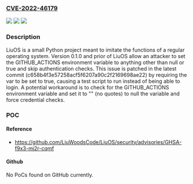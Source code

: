 ### [CVE-2022-46179](https://cve.mitre.org/cgi-bin/cvename.cgi?name=CVE-2022-46179)
![](https://img.shields.io/static/v1?label=Product&message=LiuOS&color=blue)
![](https://img.shields.io/static/v1?label=Version&message=n%2Fa&color=blue)
![](https://img.shields.io/static/v1?label=Vulnerability&message=CWE-639%3A%20Authorization%20Bypass%20Through%20User-Controlled%20Key&color=brighgreen)

### Description

LiuOS is a small Python project meant to imitate the functions of a regular operating system. Version 0.1.0 and prior of LiuOS allow an attacker to set the GITHUB_ACTIONS environment variable to anything other than null or true and skip authentication checks. This issue is patched in the latest commit (c658b4f3e57258acf5f6207a90c2f2169698ae22) by requiring the var to be set to true, causing a test script to run instead of being able to login. A potential workaround is to check for the GITHUB_ACTIONS environment variable and set it to "" (no quotes) to null the variable and force credential checks.

### POC

#### Reference
- https://github.com/LiuWoodsCode/LiuOS/security/advisories/GHSA-f9x3-mj2r-cqmf

#### Github
No PoCs found on GitHub currently.

